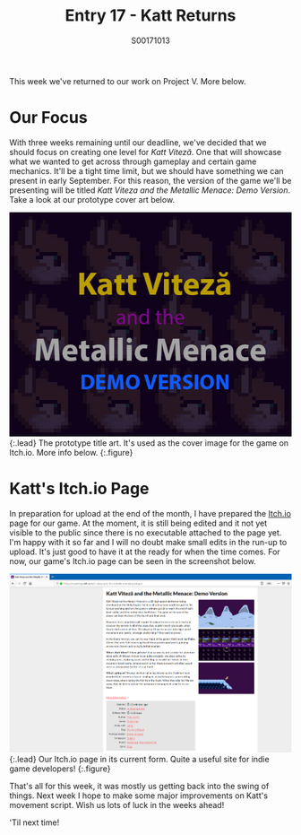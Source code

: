 ﻿---
layout: post
title: Entry 17 - Katt Returns
description: >
  A short post on our return to Project V as well as some info on the new Itch.io page for _Katt Viteză_.
author: S00171013
---

This week we've returned to our work on Project V. More below.

# Our Focus

With three weeks remaining until our deadline, we've decided that we should focus on creating one level for _Katt 
Viteză_. One that will showcase what we wanted to get across through gameplay and certain game mechanics. It'll 
be a tight time limit, but we should have something we can present in early September. For this reason, the 
version of the game we'll be presenting will be titled _Katt Viteza and the Metallic Menace: Demo Version_.
Take a look at our prototype cover art below.

![Prototype Title Art](/assets/img/post_images/jack_images/week-17-prototype-title-art.png){:.lead}
The prototype title art. It's used as the cover image for the game on Itch.io. More info below.
{:.figure}

# Katt's Itch.io Page

In preparation for upload at the end of the month, I have prepared the [Itch.io](https://itch.io/) page for our
game. At the moment, it is still being edited and it not yet visible to the public since there is no executable 
attached to the page yet. I'm happy with it so far and I will no doubt make small edits in the run-up to upload.
It's just good to have it at the ready for when the time comes. For now, our game's Itch.io page can be seen in
the screenshot below.

![Itch.io Page](/assets/img/post_images/jack_images/week-17-web-page.png){:.lead}
Our Itch.io page in its current form. Quite a useful site for indie game developers!
{:.figure}

That's all for this week, it was mostly us getting back into the swing of things. Next week I hope to make some 
major improvements on Katt's movement script. Wish us lots of luck in the weeks ahead!

'Til next time!